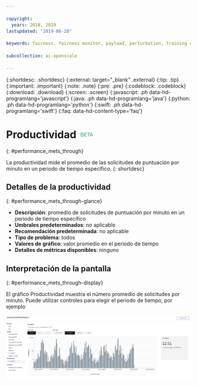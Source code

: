 ```yaml
---

copyright:
  years: 2018, 2019
lastupdated: "2019-06-28"

keywords: fairness, fairness monitor, payload, perturbation, training data, performance, throughput

subcollection: ai-openscale

---
```


{:shortdesc: .shortdesc}
{:external: target="_blank" .external}
{:tip: .tip}
{:important: .important}
{:note: .note}
{:pre: .pre}
{:codeblock: .codeblock}
{:download: .download}
{:screen: .screen}
{:javascript: .ph data-hd-programlang='javascript'}
{:java: .ph data-hd-programlang='java'}
{:python: .ph data-hd-programlang='python'}
{:swift: .ph data-hd-programlang='swift'}
{:faq: data-hd-content-type='faq'}

# Productividad ![etiqueta beta](images/beta.png)
{: #performance_mets_through}

La productividad mide el promedio de las solicitudes de puntuación por minuto en un periodo de tiempo específico.
{: shortdesc}

## Detalles de la productividad
{: #performance_mets_through-glance}

- **Descripción**: promedio de solicitudes de puntuación por minuto en un periodo de tiempo específico
- **Umbrales predeterminados**: no aplicable
- **Recomendación predeterminada**: no aplicable
- **Tipo de problema**: todos
- **Valores de gráfico**: valor promedio en el periodo de tiempo
- **Detalles de métricas disponibles**: ninguno

## Interpretación de la pantalla
{: #performance_mets_through-display}

El gráfico Productividad muestra el número promedio de solicitudes por minuto. Puede utilizar controles para elegir el periodo de tiempo, por ejemplo 

![Gráfico de rendimiento](images/performance_metrics_001.png)
